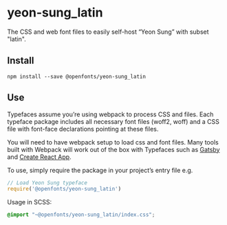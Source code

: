 
# yeon-sung_latin

The CSS and web font files to easily self-host “Yeon Sung” with subset "latin".

## Install

`npm install --save @openfonts/yeon-sung_latin`

## Use

Typefaces assume you’re using webpack to process CSS and files. Each typeface
package includes all necessary font files (woff2, woff) and a CSS file with
font-face declarations pointing at these files.

You will need to have webpack setup to load css and font files. Many tools built
with Webpack will work out of the box with Typefaces such as [Gatsby](https://github.com/gatsbyjs/gatsby)
and [Create React App](https://github.com/facebookincubator/create-react-app).

To use, simply require the package in your project’s entry file e.g.

```javascript
// Load Yeon Sung typeface
require('@openfonts/yeon-sung_latin')
```

Usage in SCSS:
```scss
@import "~@openfonts/yeon-sung_latin/index.css";
```
